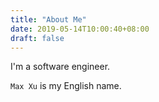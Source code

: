 ```yaml
---
title: "About Me"
date: 2019-05-14T10:00:40+08:00
draft: false
---
```



I'm a software engineer.

`Max Xu` is my English name.